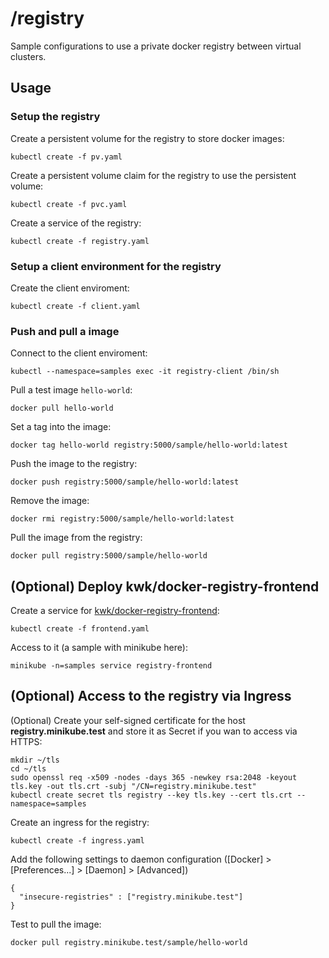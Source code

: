 # /registry

Sample configurations to use a private docker registry between virtual clusters.

## Usage

### Setup the registry

Create a persistent volume for the registry to store docker images:

```
kubectl create -f pv.yaml
```

Create a persistent volume claim for the registry to use the persistent volume:

```
kubectl create -f pvc.yaml
```

Create a service of the registry:

```
kubectl create -f registry.yaml
```

### Setup a client environment for the registry

Create the client enviroment:

```
kubectl create -f client.yaml
```

### Push and pull a image

Connect to the client enviroment:

```
kubectl --namespace=samples exec -it registry-client /bin/sh
```

Pull a test image `hello-world`:

```
docker pull hello-world
```

Set a tag into the image:

```
docker tag hello-world registry:5000/sample/hello-world:latest
```

Push the image to the registry:

```
docker push registry:5000/sample/hello-world:latest
```

Remove the image:

```
docker rmi registry:5000/sample/hello-world:latest
```

Pull the image from the registry:

```
docker pull registry:5000/sample/hello-world
```

## (Optional) Deploy kwk/docker-registry-frontend

Create a service for [kwk/docker-registry-frontend](https://github.com/kwk/docker-registry-frontend):

```
kubectl create -f frontend.yaml
```

Access to it (a sample with minikube here):

```
minikube -n=samples service registry-frontend
```

## (Optional) Access to the registry via Ingress

(Optional) Create your self-signed certificate for the host **registry.minikube.test** and store it as Secret if you wan to access via HTTPS:

```
mkdir ~/tls
cd ~/tls
sudo openssl req -x509 -nodes -days 365 -newkey rsa:2048 -keyout tls.key -out tls.crt -subj "/CN=registry.minikube.test"
kubectl create secret tls registry --key tls.key --cert tls.crt --namespace=samples
```

Create an ingress for the registry:

```
kubectl create -f ingress.yaml
```

Add the following settings to daemon configuration ([Docker] > [Preferences...] > [Daemon] > [Advanced])

```
{
  "insecure-registries" : ["registry.minikube.test"]
}
```

Test to pull the image:

```
docker pull registry.minikube.test/sample/hello-world
```